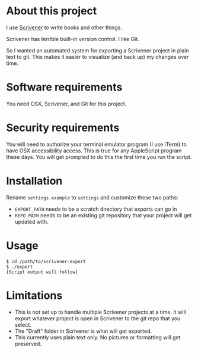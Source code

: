 # About this project

I use [Scrivener](https://www.literatureandlatte.com/scrivener/overview) to write books and other things.

Scrivener has terrible built-in version control. I like Git.

So I wanted an automated system for exporting a Scrivener project in plain text to git. This makes it easier to visualize (and back up) my changes over time.

# Software requirements

You need OSX, Scrivener, and Git for this project.

# Security requirements

You will need to authorize your terminal emulator program (I use iTerm) to have OSX accessibility access. This is true for any AppleScript program these days. You will get prompted to do this the first time you run the script. 

# Installation

Rename `settings.example` to `settings` and customize these two paths:

- `EXPORT_PATH` needs to be a scratch directory that exports can go in
- `REPO_PATH` needs to be an existing git repository that your project will get updated with.

# Usage

```
$ cd /path/to/scrivener-export
$ ./export
[Script output will follow]
```

# Limitations

- This is not set up to handle multiple Scrivener projects at a time. It will export whatever project is open in Scrivener to the git repo that you select.
- The "Draft" folder in Scrivener is what will get exported.
- This currently uses plain text only. No pictures or formatting will get preserved.
